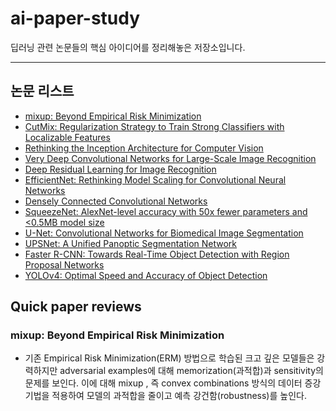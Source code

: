 # ai-paper-study

딥러닝 관련 논문들의 핵심 아이디어를 정리해놓은 저장소입니다.

---

## 논문 리스트

- [mixup: Beyond Empirical Risk Minimization](#no1)
- [CutMix: Regularization Strategy to Train Strong Classifiers with Localizable Features](#no2)
- [Rethinking the Inception Architecture for Computer Vision](#no3)
- [Very Deep Convolutional Networks for Large-Scale Image Recognition](#no4)
- [Deep Residual Learning for Image Recognition](#no5)
- [EfficientNet: Rethinking Model Scaling for Convolutional Neural Networks](#no6)
- [Densely Connected Convolutional Networks](#no7)
- [SqueezeNet: AlexNet-level accuracy with 50x fewer parameters and <0.5MB model size](#no8)
- [U-Net: Convolutional Networks for Biomedical Image Segmentation](#no9)
- [UPSNet: A Unified Panoptic Segmentation Network](#no10)
- [Faster R-CNN: Towards Real-Time Object Detection with Region Proposal Networks](#no11)
- [YOLOv4: Optimal Speed and Accuracy of Object Detection](#no12)


## Quick paper reviews

### mixup: Beyond Empirical Risk Minimization

* 기존 Empirical Risk Minimization(ERM) 방법으로 학습된 크고 깊은 모델들은 강력하지만 adversarial examples에 대해 memorization(과적합)과 sensitivity의 문제를 보인다. 이에 대해 mixup , 즉 convex combinations 방식의 데이터 증강 기법을 적용하여 모델의 과적합을 줄이고 예측 강건함(robustness)를 높인다.
